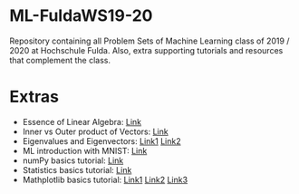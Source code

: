 # ML-FuldaWS19-20
Repository containing all Problem Sets of Machine Learning class of 2019 / 2020 at Hochschule Fulda.
Also, extra supporting tutorials and resources that complement the class.

# Extras
* Essence of Linear Algebra: [Link](https://www.youtube.com/playlist?list=PLZHQObOWTQDPD3MizzM2xVFitgF8hE_ab)
* Inner vs Outer product of Vectors: [Link](https://www.youtube.com/watch?v=FCmH4MqbFGs)
* Eigenvalues and Eigenvectors: [Link1](https://www.youtube.com/watch?v=G4N8vJpf7hM) [Link2](https://www.youtube.com/watch?v=IdsV0RaC9jM)
* ML introduction with MNIST: [Link](https://www.youtube.com/watch?v=ARODjRbGbSg) 
* numPy basics tutorial: [Link](https://www.youtube.com/watch?v=GB9ByFAIAH4) 
* Statistics basics tutorial: [Link](https://www.youtube.com/watch?v=E4HAYd0QnRc) 
* Mathplotlib basics tutorial: [Link1](https://www.youtube.com/watch?v=UO98lJQ3QGI) [Link2](https://www.youtube.com/watch?v=nKxLfUrkLE8) [Link3](https://www.youtube.com/watch?v=XFZRVnP-MTU)

